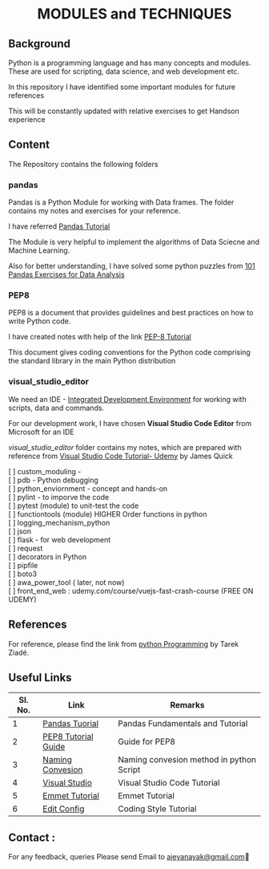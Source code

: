 <h1 align ="Center"> MODULES and TECHNIQUES </h1>

## Background

Python is a programming language and has many concepts and modules. These are used for scripting, data science, and web development etc. <br />

In this repository I have identified some important modules for future references <br />
 
This will be constantly updated with relative exercises to get Handson experience <br />

## Content

The Repository contains the following folders

###  **pandas** 

Pandas is a Python Module for working with Data frames. The folder contains my notes and exercises for your reference.  <br>

I have referred [Pandas Tutorial](https://www.journaldev.com/29055/python-pandas-module-tutorial#python-pandas-module) <br>

The Module is very helpful to implement the algorithms of Data Sciecne and Machine Learning. <br>

Also for better understanding,  I have solved some python puzzles from [101 Pandas Exercises for Data Analysis](https://www.machinelearningplus.com/python/101-pandas-exercises-python/) <br>

### **PEP8** 
PEP8 is a document that provides guidelines and best practices on how to write Python code.<br />

I have created notes with help of the link [PEP-8 Tutorial](https://www.youtube.com/watch?v=Sm0wwmEwqpI&fbclid=IwAR1Q78KGJyPS1arHwc0NGT6LFX1mYiZ54Km5jFhaAyCM6PCQXLnhcTr_F6g) <br />

This document gives coding conventions for the Python code comprising the standard library in the main Python distribution <br />


###   **visual_studio_editor** 

We need an IDE - [Integrated Development Environment](https://en.wikipedia.org/wiki/Integrated_development_environment) for working with scripts, data and commands. <br>

For our development work, I have chosen **Visual Studio Code Editor** from Microsoft for an IDE <br>

*visual_studio_editor* folder contains my notes, which are prepared with reference from [Visual Studio Code Tutorial- Udemy](https://www.udemy.com/course/learn-visual-studio-code/) by James Quick

[ ] custom_moduling - <br />
[ ] pdb - Python debugging <br />
[ ] python_enviornment - concept and hands-on <br />
[ ] pylint - to imporve the code <br />
[ ] pytest (module) to unit-test the code <br />
[ ] functiontools (module) HIGHER Order functions in python <br />
[ ] logging_mechanism_python <br />
[ ] json <br />
[ ] flask - for web development <br />
[ ] request  <br />
[ ] decorators in Python <br />
[ ] pipfile <br />
[ ] boto3<br />
[ ] awa_power_tool ( later, not now) <br />
[ ] front_end_web : udemy.com/course/vuejs-fast-crash-course (FREE ON UDEMY) <br />
 
## References

For reference, please find the link from [python Programming](https://edu.heibai.org/Expert_Python_Programming.pdf) by Tarek Ziadé.

##  Useful Links

| **Sl. No.** | **Link** | **Remarks** |
----------|--------------|--------------
1| [Pandas Tuorial](https://www.youtube.com/watch?v=UB3DE5Bgfx4)| Pandas Fundamentals and Tutorial |
2|[PEP8 Tutorial Guide](https://pep8.org/) | Guide for PEP8 |
3|[Naming Convesion](https://www.youtube.com/watch?v=Sm0wwmEwqpI&fbclid=IwAR1Q78KGJyPS1arHwc0NGT6LFX1mYiZ54Km5jFhaAyCM6PCQXLnhcTr_F6g) | Naming convesion method in python Script |
4| [Visual Studio](https://code.visualstudio.com/docs) | Visual Studio Code Tutorial |
5| [Emmet Tutorial](https://docs.emmet.io/)| Emmet Tutorial |
6|[Edit Config](https://editorconfig.org/) | Coding Style Tutorial |

<h2>Contact :</h2>

For any feedback, queries Please send Email to ajeyanayak@gmail.com:star2:


